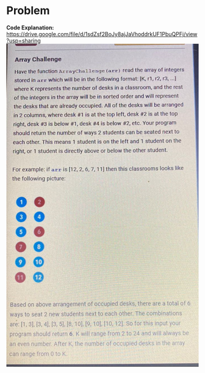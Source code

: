 
# Problem
**Code Explanation:** https://drive.google.com/file/d/1sdZsf2BoJy8ajJaVhoddrkUF1PbuQPFj/view?usp=sharing 
![Simulation-ScreenShot](./Problem.PNG)
